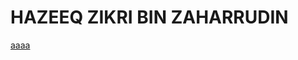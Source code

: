 # HAZEEQ ZIKRI BIN ZAHARRUDIN

<a href="https://github.com/Hazeeq128/2503-ITT440/tree/main/10%25%20Individual%20Assignment/M3CS2554C/HAZEEQ%20ZIKRI%20BIN%20ZAHARRUDIN">aaaa</a>
